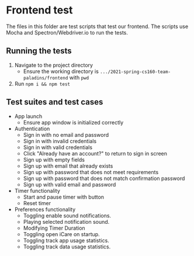 # Frontend test

The files in this folder are test scripts that test our frontend. The scripts use Mocha and Spectron/Webdriver.io to run the tests.

## Running the tests 
1. Navigate to the project directory
    - Ensure the working directory is `.../2021-spring-cs160-team-paladins/frontend` with `pwd`
2. Run `npm i && npm test`

## Test suites and test cases
- App launch
  - Ensure app window is initialized correctly
- Authentication
  - Sign in with no email and password
  - Sign in with invalid credentials
  - Sign in with valid credentials
  - Click "Already have an account?" to return to sign in screen
  - Sign up with empty fields
  - Sign up with email that already exists
  - Sign up with password that does not meet requirements
  - Sign up with password that does not match confirmation password
  - Sign up with valid email and password
- Timer functionality
  - Start and pause timer with button
  - Reset timer
- Preferences functionality
  - Toggling enable sound notifications.
  - Playing selected notification sound.
  - Modifying Timer Duration
  - Toggling open iCare on startup.
  - Toggling track app usage statistics.
  - Toggling track data usage statistics.
